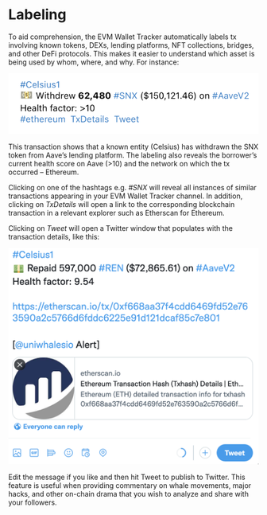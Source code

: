 # Labeling

To aid comprehension, the EVM Wallet Tracker automatically labels tx involving known tokens, DEXs, lending platforms, NFT collections, bridges, and other DeFi protocols. This makes it easier to understand which asset is being used by whom, where, and why. For instance:

![](../.gitbook/assets/Celsius.png)

This transaction shows that a known entity (Celsius) has withdrawn the SNX token from Aave’s lending platform. The labeling also reveals the borrower’s current health score on Aave (>10) and the network on which the tx occurred – Ethereum.

Clicking on one of the hashtags e.g. _#SNX_ will reveal all instances of similar transactions appearing in your EVM Wallet Tracker channel. In addition, clicking on _TxDetails_ will open a link to the corresponding blockchain transaction in a relevant explorer such as Etherscan for Ethereum.

Clicking on _Tweet_ will open a Twitter window that populates with the transaction details, like this:

![](../.gitbook/assets/Tweet.png)

Edit the message if you like and then hit Tweet to publish to Twitter. This feature is useful when providing commentary on whale movements, major hacks, and other on-chain drama that you wish to analyze and share with your followers.
